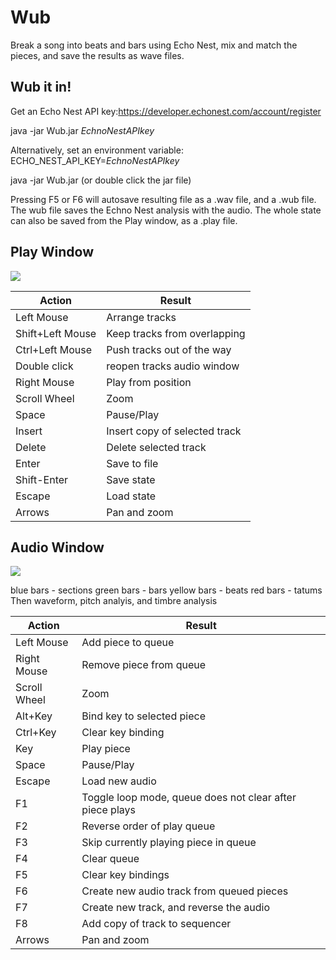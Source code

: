 Wub
==============
Break a song into beats and bars using Echo Nest, mix and match the pieces, and save the results as wave files.



Wub it in!
----
Get an Echo Nest API key:https://developer.echonest.com/account/register

java -jar Wub.jar *EchnoNestAPIkey*

Alternatively, set an environment variable: ECHO_NEST_API_KEY=*EchnoNestAPIkey*

java -jar Wub.jar (or double click the jar file)

Pressing F5 or F6 will autosave resulting file as a .wav file, and a .wub file. The wub file saves the Echno Nest analysis with the audio. The whole state can also be saved from the Play window, as a .play file.

Play Window
----
![](https://cloud.githubusercontent.com/assets/385280/5042056/4338c13c-6b94-11e4-866d-cba77885aef5.png)

Action			|Result
----------------|-----------------------------------------
Left Mouse 		|Arrange tracks
Shift+Left Mouse|Keep tracks from overlapping
Ctrl+Left Mouse |Push tracks out of the way
Double click	|reopen tracks audio window
Right Mouse		|Play from position
Scroll Wheel	|Zoom
Space			|Pause/Play
Insert			|Insert copy of selected track
Delete			|Delete selected track
Enter			|Save to file
Shift-Enter		|Save state
Escape			|Load state
Arrows			|Pan and zoom


Audio Window
----
![](https://cloud.githubusercontent.com/assets/385280/5041990/d08c4182-6b92-11e4-975e-d96523ddd970.png)

blue bars   - sections
green bars  - bars
yellow bars - beats
red bars    - tatums
Then waveform, pitch analyis, and timbre analysis


Action			|Result
----------------|-----------------------------------------
Left Mouse		|Add piece to queue
Right Mouse		|Remove piece from queue
Scroll Wheel	|Zoom
Alt+Key			|Bind key to selected piece
Ctrl+Key		|Clear key binding
Key				|Play piece
Space			|Pause/Play
Escape 			|Load new audio
F1				|Toggle loop mode, queue does not clear after piece plays
F2         		|Reverse order of play queue
F3				|Skip currently playing piece in queue
F4				|Clear queue
F5              |Clear key bindings
F6              |Create new audio track from queued pieces
F7				|Create new track, and reverse the audio
F8				|Add copy of track to sequencer
Arrows			|Pan and zoom